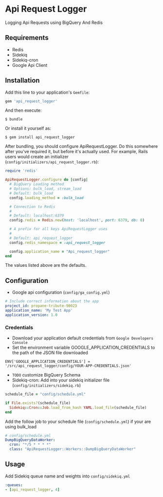 # Api Request Logger

Logging Api Requests using BigQuery And Redis

## Requirements
* Redis
* Sidekiq
* Sidekiq-cron
* Google Api Client

## Installation

Add this line to your application's `Gemfile`:
```ruby
gem 'api_request_logger'
```
And then execute:
```shell
$ bundle
```
Or install it yourself as:

    $ gem install api_request_logger

After bundling, you should configure ApiRequestLogger. Do this somewhere after you've required it, but before it's actually used. For example, Rails users would create an initializer (`config/initializers/api_request_logger.rb`):

```ruby
require 'redis'

ApiRequestLogger.configure do |config|
  # BigQuery Loading method
  # Options: bulk_load, stream_load
  # Default: bulk_load
  config.loading_method = :bulk_load

  # Connection to Redis
  #
  # Default: localhost:6379
  config.redis = Redis.new(host: 'localhost', port: 6379, db: 0)

  # A prefix for all keys ApiRequestLogger uses
  #
  # Default: api_request_logger
  config.redis_namespace = :api_request_logger

  config.application_name = "Api_request_logger"
end
```

The values listed above are the defaults.

## Configuration

* Google api configuration (`config/ga_config.yml`)
```yml
# Include correct information about the app
project_id: propane-tribute-90023
application_name: 'My Test App'
application_version: 1.0
```

### Credentials
* Download your application default credentials from `Google Developers Console`
* Set the environment variable GOOGLE_APPLICATION_CREDENTIALS to the path of the JSON file downloaded
```
ENV['GOOGLE_APPLICATION_CREDENTIALS'] = '/src/api_request_logger/config/YOUR-APP-CREDENTIALS.json'
```

* `TODO` customize BigQuery Schema
* Sidekiq-cron: Add into your sidekiq initializer file (`config/initializers/sidekiq.rb`)
```ruby
schedule_file = "config/schedule.yml"

if File.exists?(schedule_file)
  Sidekiq::Cron::Job.load_from_hash YAML.load_file(schedule_file)
end
```

Add the follow job to your schedule file (`config/schedule.yml`) if your are using bulk_load
```yml
# config/schedule.yml
DumpBigQueryDataWorker:
  cron: "*/5 * * * *"
  class: "ApiRequestLogger::Workers::DumpBigQueryDataWorker"
```

## Usage

Add Sidekiq queue name and weights into `config/sidekiq.yml`
```yml
:queues:
- [api_request_logger, 4]
```
